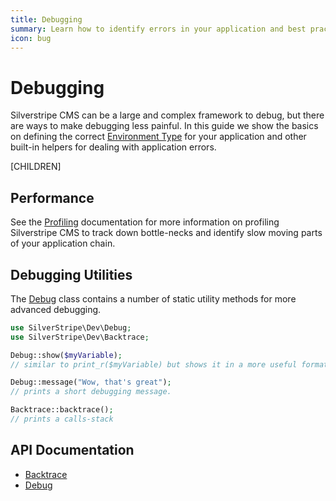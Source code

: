 ```yaml
---
title: Debugging
summary: Learn how to identify errors in your application and best practice for logging application errors.
icon: bug
---
```

# Debugging

Silverstripe CMS can be a large and complex framework to debug, but there are ways to make debugging less painful. In this
guide we show the basics on defining the correct [Environment Type](environment_types) for your application and other
built-in helpers for dealing with application errors.

[CHILDREN]

## Performance

See the [Profiling](../performance/profiling) documentation for more information on profiling Silverstripe CMS to track down
bottle-necks and identify slow moving parts of your application chain.

## Debugging Utilities

The [Debug](api:SilverStripe\Dev\Debug) class contains a number of static utility methods for more advanced debugging.

```php
use SilverStripe\Dev\Debug;
use SilverStripe\Dev\Backtrace;

Debug::show($myVariable);
// similar to print_r($myVariable) but shows it in a more useful format.

Debug::message("Wow, that's great");
// prints a short debugging message.

Backtrace::backtrace();
// prints a calls-stack
```

## API Documentation

* [Backtrace](api:SilverStripe\Dev\Backtrace)
* [Debug](api:SilverStripe\Dev\Debug)
